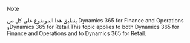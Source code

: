 > [!NOTE]
> <span data-ttu-id="74010-101">ينطبق هذا الموضوع على كل من Dynamics 365 for Finance and Operations وDynamics 365 for Retail.</span><span class="sxs-lookup"><span data-stu-id="74010-101">This topic applies to both Dynamics 365 for Finance and Operations and to Dynamics 365 for Retail.</span></span> 